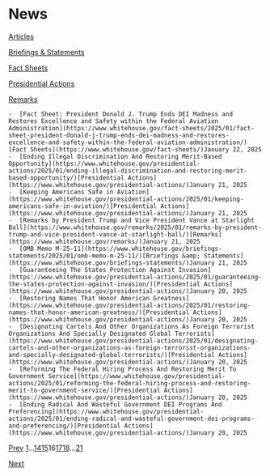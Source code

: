# 					News				

[Articles](/articles/)

[Briefings &amp; Statements](/briefings-statements/)

[Fact Sheets](/fact-sheets/)

[Presidential Actions](/presidential-actions/)

[Remarks](/remarks/)

    -  [Fact Sheet: President Donald J. Trump Ends DEI Madness and Restores Excellence and Safety within the Federal Aviation Administration](https://www.whitehouse.gov/fact-sheets/2025/01/fact-sheet-president-donald-j-trump-ends-dei-madness-and-restores-excellence-and-safety-within-the-federal-aviation-administration/)[Fact Sheets](https://www.whitehouse.gov/fact-sheets/)January 22, 2025 
    -  [Ending Illegal Discrimination And Restoring Merit-Based Opportunity](https://www.whitehouse.gov/presidential-actions/2025/01/ending-illegal-discrimination-and-restoring-merit-based-opportunity/)[Presidential Actions](https://www.whitehouse.gov/presidential-actions/)January 21, 2025 
    -  [Keeping Americans Safe in Aviation](https://www.whitehouse.gov/presidential-actions/2025/01/keeping-americans-safe-in-aviation/)[Presidential Actions](https://www.whitehouse.gov/presidential-actions/)January 21, 2025 
    -  [Remarks by President Trump and Vice President Vance at Starlight Ball](https://www.whitehouse.gov/remarks/2025/01/remarks-by-president-trump-and-vice-president-vance-at-starlight-ball/)[Remarks](https://www.whitehouse.gov/remarks/)January 21, 2025 
    -  [OMB Memo M-25-11](https://www.whitehouse.gov/briefings-statements/2025/01/omb-memo-m-25-11/)[Briefings &amp; Statements](https://www.whitehouse.gov/briefings-statements/)January 21, 2025 
    -  [Guaranteeing The States Protection Against Invasion](https://www.whitehouse.gov/presidential-actions/2025/01/guaranteeing-the-states-protection-against-invasion/)[Presidential Actions](https://www.whitehouse.gov/presidential-actions/)January 20, 2025 
    -  [Restoring Names That Honor American Greatness](https://www.whitehouse.gov/presidential-actions/2025/01/restoring-names-that-honor-american-greatness/)[Presidential Actions](https://www.whitehouse.gov/presidential-actions/)January 20, 2025 
    -  [Designating Cartels And Other Organizations As Foreign Terrorist Organizations And Specially Designated Global Terrorists](https://www.whitehouse.gov/presidential-actions/2025/01/designating-cartels-and-other-organizations-as-foreign-terrorist-organizations-and-specially-designated-global-terrorists/)[Presidential Actions](https://www.whitehouse.gov/presidential-actions/)January 20, 2025 
    -  [Reforming The Federal Hiring Process And Restoring Merit To Government Service](https://www.whitehouse.gov/presidential-actions/2025/01/reforming-the-federal-hiring-process-and-restoring-merit-to-government-service/)[Presidential Actions](https://www.whitehouse.gov/presidential-actions/)January 20, 2025 
    -  [Ending Radical And Wasteful Government DEI Programs And Preferencing](https://www.whitehouse.gov/presidential-actions/2025/01/ending-radical-and-wasteful-government-dei-programs-and-preferencing/)[Presidential Actions](https://www.whitehouse.gov/presidential-actions/)January 20, 2025 

[Prev](https://www.whitehouse.gov/news/page/15/)
[1](https://www.whitehouse.gov/news/)…[14](https://www.whitehouse.gov/news/page/14/)[15](https://www.whitehouse.gov/news/page/15/)16[17](https://www.whitehouse.gov/news/page/17/)[18](https://www.whitehouse.gov/news/page/18/)…[21](https://www.whitehouse.gov/news/page/21/)

[Next](https://www.whitehouse.gov/news/page/17/)
